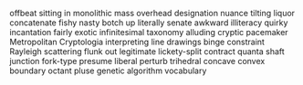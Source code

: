 offbeat
sitting in
monolithic mass
overhead
designation
nuance
tilting
liquor
concatenate
fishy
nasty
botch up
literally
senate
awkward
illiteracy
quirky
incantation
fairly
exotic
infinitesimal
taxonomy
alluding
cryptic
pacemaker
Metropolitan
Cryptologia
interpreting line drawings
binge
constraint
Rayleigh scattering
flunk out
legitimate
lickety-split
contract
quanta
shaft
junction
fork-type
presume
liberal
perturb
trihedral
concave
convex
boundary
octant
pluse
genetic algorithm
vocabulary

